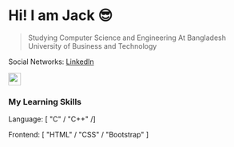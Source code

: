 # Hi! I am Jack :sunglasses:
>Studying Computer Science and Engineering At Bangladesh University of Business and Technology


Social Networks: [LinkedIn](https://www.linkedin.com/in/jps27cse/)
<p>
<a href="https://dev.to/jps27cse"><img src="https://img.shields.io/badge/DEV.TO-%230A0A0A.svg?&style=for-the-badge&logo=dev-dot-to&logoColor=white" height=25></a>
</p>

### My Learning Skills 


  
  Language:  [ "C" / "C++" /]
  
  Frontend:  [ "HTML" / "CSS" / "Bootstrap" ]

